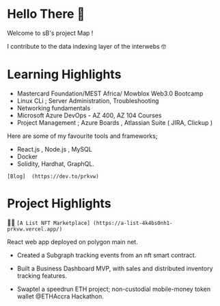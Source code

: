 
# Hello There 👋
Welcome to sB's project Map !


I contribute to the data indexing layer of the interwebs 🤓


# Learning Highlights
  - Mastercard Foundation/MEST Africa/ Mowblox Web3.0 Bootcamp
  - Linux CLi ; Server Administration, Troubleshooting
  - Networking fundamentals
  - Microsoft Azure DevOps - AZ 400, AZ 104 Courses
  - Project Management ; Azure Boards , Atlassian Suite ( JIRA, Clickup )


Here are some of my favourite tools and frameworks;

 -  React.js , Node.js , MySQL
 -  Docker
 -  Solidity, Hardhat, GraphQL.
 
   `[Blog]  (https://dev.to/prkvw) `
# Project Highlights


👨‍💻 `[A List NFT Marketplace] (https://a-list-4k4bs0nh1-prkvw.vercel.app/)`
   
   React web app deployed on polygon main net.
  
-  Created a Subgraph tracking events from an nft smart contract.
  
- Built a Business Dashboard MVP, with sales and distributed inventory tracking features.
  
- Swaptel a speedrun ETH project; non-custodial mobile-money token wallet  @ETHAccra Hackathon.

  




